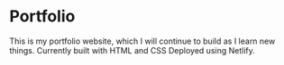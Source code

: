 # Portfolio
This is my portfolio website, which I will continue to build as I learn new things.
Currently built with HTML and CSS
Deployed using Netlify.
